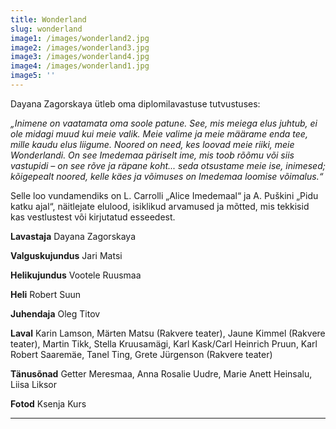 ```yaml
---
title: Wonderland
slug: wonderland
image1: /images/wonderland2.jpg
image2: /images/wonderland3.jpg
image3: /images/wonderland4.jpg
image4: /images/wonderland1.jpg
image5: ''
---
```

Dayana Zagorskaya ütleb oma diplomilavastuse tutvustuses:

_„Inimene on vaatamata oma soole patune. See, mis meiega elus juhtub, ei ole midagi muud kui meie valik. Meie valime ja meie määrame enda tee, mille kaudu elus liigume. Noored on need, kes loovad meie riiki, meie Wonderlandi. On see Imedemaa päriselt ime, mis toob rõõmu või siis vastupidi – on see rõve ja räpane koht... seda otsustame meie ise, inimesed; kõigepealt noored, kelle käes ja võimuses on Imedemaa loomise võimalus.“_

Selle loo vundamendiks on L. Carrolli „Alice Imedemaal“ ja A. Puškini „Pidu katku ajal“, näitlejate elulood, isiklikud arvamused ja mõtted, mis tekkisid kas vestlustest või kirjutatud esseedest.

**Lavastaja** Dayana Zagorskaya 

**Valguskujundus** Jari Matsi 

**Helikujundus** Vootele Ruusmaa 

**Heli** Robert Suun 

**Juhendaja** Oleg Titov

**Laval** Karin Lamson, Märten Matsu (Rakvere teater), Jaune Kimmel (Rakvere teater), Martin Tikk, Stella Kruusamägi, Karl Kask/Carl Heinrich Pruun, Karl Robert Saaremäe, Tanel Ting, Grete Jürgenson (Rakvere teater)

**Tänusõnad** Getter Meresmaa, Anna Rosalie Uudre, Marie Anett Heinsalu, Liisa Liksor

**Fotod** Ksenja Kurs

- - -
